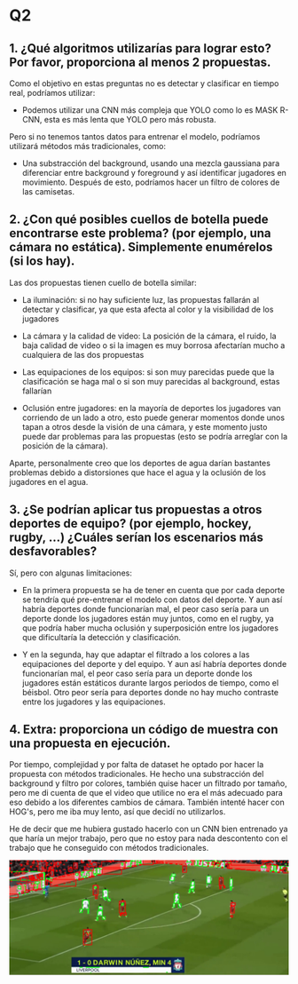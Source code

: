 # Q2

## 1. ¿Qué algoritmos utilizarías para lograr esto? Por favor, proporciona al menos 2 propuestas.

Como el objetivo en estas preguntas no es detectar y clasificar en tiempo real, podríamos utilizar:

- Podemos utilizar una CNN más compleja que YOLO como lo es MASK R-CNN, esta es más lenta que YOLO pero más robusta.

Pero si no tenemos tantos datos para entrenar el modelo, podríamos utilizará métodos más tradicionales, como:

- Una substracción del background, usando una mezcla gaussiana para diferenciar entre background y foreground y así identificar jugadores en movimiento. Después de esto, podríamos hacer un filtro de colores de las camisetas.

## 2. ¿Con qué posibles cuellos de botella puede encontrarse este problema? (por ejemplo, una cámara no estática). Simplemente enumérelos (si los hay).

Las dos propuestas tienen cuello de botella similar:

- La iluminación: si no hay suficiente luz, las propuestas fallarán al detectar y clasificar, ya que esta afecta al color y la visibilidad de los jugadores

- La cámara y la calidad de video: La posición de la cámara, el ruido, la baja calidad de video o si la imagen es muy borrosa afectarían mucho a cualquiera de las dos propuestas

- Las equipaciones de los equipos: si son muy parecidas puede que la clasificación se haga mal o si son muy parecidas al background, estas fallarían

- Oclusión entre jugadores: en la mayoría de deportes los jugadores van corriendo de un lado a otro, esto puede generar momentos donde unos tapan a otros desde la visión de una cámara, y este momento justo puede dar problemas para las propuestas (esto se podría arreglar con la posición de la cámara).

Aparte, personalmente creo que los deportes de agua darían bastantes problemas debido a distorsiones que hace el agua y la oclusión de los jugadores en el agua.

## 3. ¿Se podrían aplicar tus propuestas a otros deportes de equipo? (por ejemplo, hockey, rugby, ...) ¿Cuáles serían los escenarios más desfavorables?

Sí, pero con algunas limitaciones:

- En la primera propuesta se ha de tener en cuenta que por cada deporte se tendría qué pre-entrenar el modelo con datos del deporte. Y aun así habría deportes donde funcionarían mal, el peor caso sería para un deporte donde los jugadores están muy juntos, como en el rugby, ya que podría haber mucha oclusión y superposición entre los jugadores que dificultaría la detección y clasificación.

- Y en la segunda, hay que adaptar el filtrado a los colores a las equipaciones del deporte y del equipo. Y aun así habría deportes donde funcionarían mal, el peor caso sería para un deporte donde los jugadores están estáticos durante largos periodos de tiempo, como el béisbol. Otro peor sería para deportes donde no hay mucho contraste entre los jugadores y las equipaciones. 

## 4. Extra: proporciona un código de muestra con una propuesta en ejecución.

Por tiempo, complejidad y por falta de dataset he optado por hacer la propuesta con métodos tradicionales. He hecho una substracción del background y filtro por colores, también quise hacer un filtrado por tamaño, pero me di cuenta de que el video que utilice no era el más adecuado para eso debido a los diferentes cambios de cámara. También intenté hacer con HOG's, pero me iba muy lento, así que decidí no utilizarlos.

He de decir que me hubiera gustado hacerlo con un CNN bien entrenado ya que haría un mejor trabajo, pero que no estoy para nada descontento con el trabajo que he conseguido con métodos tradicionales.


![ref](resultado.jpg)